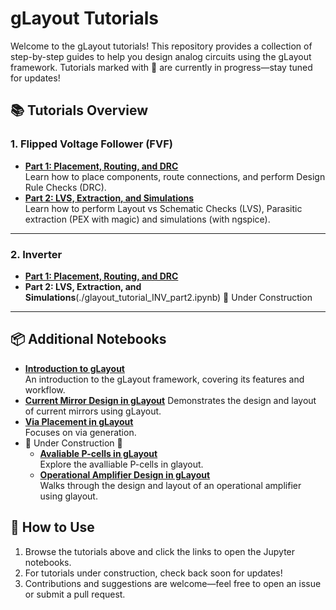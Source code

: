 # gLayout Tutorials

Welcome to the gLayout tutorials! This repository provides a collection of step-by-step guides to help you design analog circuits using the gLayout framework. 
Tutorials marked with 🚧 are currently in progress—stay tuned for updates!

## 📚 Tutorials Overview

### 1. Flipped Voltage Follower (FVF)
- [**Part 1: Placement, Routing, and DRC**](./glayout_tutorial_FVF_part1.ipynb)   
  Learn how to place components, route connections, and perform Design Rule Checks (DRC).
- [**Part 2: LVS, Extraction, and Simulations**](./glayout_tutorial_FVF_part2.ipynb)    
  Learn how to perform Layout vs Schematic Checks (LVS), Parasitic extraction (PEX with magic) and simulations (with ngspice).

---

### 2. Inverter
- [**Part 1: Placement, Routing, and DRC**](./glayout_tutorial_INV_part1.ipynb)  
- **Part 2: LVS, Extraction, and Simulations**(./glayout_tutorial_INV_part2.ipynb) 
  🚧 Under Construction
  <!-- [glayout_tutorial_INV_part2.ipynb](./glayout_tutorial_INV_part2.ipynb) -->

---

## 📦 Additional Notebooks

- [**Introduction to gLayout**](./GLayout_Introduction.ipynb)  
  An introduction to the gLayout framework, covering its features and workflow.
- [**Current Mirror Design in gLayout**](./GLayout_Cmirror.ipynb)
  Demonstrates the design and layout of current mirrors using gLayout.
- [**Via Placement in gLayout**](./GLayout_Via.ipynb)   
  Focuses on via generation.
- 🚧 Under Construction 🚧
   - [**Avaliable P-cells in gLayout**](./GLayout_Cells.ipynb)  
      Explore the avalliable P-cells in glayout.
   - [**Operational Amplifier Design in gLayout**](./glayout_opamp.ipynb)  
      Walks through the design and layout of an operational amplifier using glayout.

## 🚀 How to Use

1. Browse the tutorials above and click the links to open the Jupyter notebooks.
2. For tutorials under construction, check back soon for updates!
3. Contributions and suggestions are welcome—feel free to open an issue or submit a pull request.

